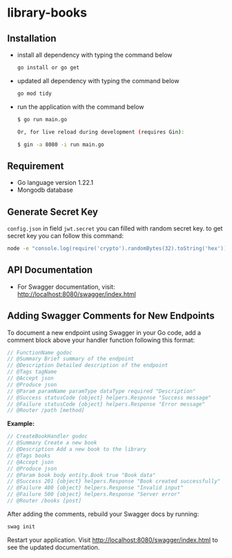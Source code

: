 # library-books

## Installation

- install all dependency with typing the command below

  ```bash
  go install or go get
  ```

- updated all dependency with typing the command below

  ```bash
  go mod tidy
  ```

- run the application with the command below

  ```bash
  $ go run main.go 
  
  Or, for live reload during development (requires Gin):
  
  $ gin -a 8080 -i run main.go 
  ```

## Requirement

- Go language version 1.22.1
- Mongodb database

## Generate Secret Key

`config.json` in field `jwt.secret` you can filled with random secret key. to get secret key you can follow this command:

```bash
node -e "console.log(require('crypto').randomBytes(32).toString('hex'));"
```

## API Documentation

- For Swagger documentation, visit: [http://localhost:8080/swagger/index.html](http://localhost:8080/swagger/index.html)

## Adding Swagger Comments for New Endpoints

To document a new endpoint using Swagger in your Go code, add a comment block above your handler function following this format:

```go
// FunctionName godoc
// @Summary Brief summary of the endpoint
// @Description Detailed description of the endpoint
// @Tags tagName
// @Accept json
// @Produce json
// @Param paramName paramType dataType required "Description"
// @Success statusCode {object} helpers.Response "Success message"
// @Failure statusCode {object} helpers.Response "Error message"
// @Router /path [method]
```

**Example:**

```go
// CreateBookHandler godoc
// @Summary Create a new book
// @Description Add a new book to the library
// @Tags books
// @Accept json
// @Produce json
// @Param book body entity.Book true "Book data"
// @Success 201 {object} helpers.Response "Book created successfully"
// @Failure 400 {object} helpers.Response "Invalid input"
// @Failure 500 {object} helpers.Response "Server error"
// @Router /books [post]
```

After adding the comments, rebuild your Swagger docs by running:

```bash
swag init
```

Restart your application.
Visit [http://localhost:8080/swagger/index.html](http://localhost:8080/swagger/index.html) to see the updated documentation.
